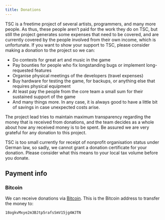 ```yaml
---
title: Donations
---
```


TSC is a freetime project of several artists, programmers, and many
more people. As thus, these people aren’t paid for the work they do on
TSC, but still the project generates some expenses that need to be
covered, and are currently covered by the people involved from their
own income, which is unfortunate. If you want to show your support to
TSC, please consider making a donation to the project so we can:

* Do contests for great art and music in the game
* Pay bounties for people who fix longstanding bugs or implement
  long-requested features
* Organise physical meetings of the developers (travel expenses)
* Buy hardware for testing the game, for backups, or anything else
  that requires physical equipment
* At least pay the people from the core team a small sum for their
  sustained support of the game
* And many things more. In any case, it is always good to have a
  little bit of savings in case unexpected costs arise.

The project lead tries to maintain maximum transparency regarding the
money that is received from donations, and the team decides as a whole
about how any received money is to be spent. Be assured we are very
grateful for any donation to this project.

TSC is too small currently for receipt of nonprofit organisation
status under German law, so sadly, we cannot grant a donation
certificate for your donation. Please consider what this means to your
local tax volume before you donate.

Payment info
------------

### Bitcoin

We can receive donations via
[Bitcoin](https://en.wikipedia.org/wiki/Bitcoin). This is the Bitcoin
address to transfer the money to:

~~~~~~~
18ogkvMxye2m3BJtp5rafsSmV15jg4WJTN
~~~~~~~
